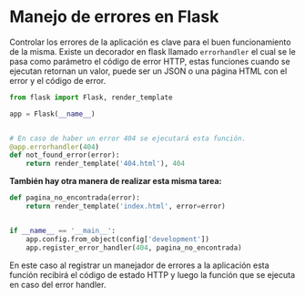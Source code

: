 # **Manejo de errores en Flask**

Controlar los errores de la aplicación es clave para el buen funcionamiento de la misma. Existe un decorador en flask llamado `errorhandler` el cual se le pasa como parámetro el código de error HTTP, estas funciones cuando se ejecutan retornan un valor, puede ser un JSON o una página HTML con el error y el código de error.

```python
from flask import Flask, render_template

app = Flask(__name__)


# En caso de haber un error 404 se ejecutará esta función.
@app.errorhandler(404)
def not_found_error(error):
    return render_template('404.html'), 404
```

**También hay otra manera de realizar esta misma tarea:**

```python
def pagina_no_encontrada(error):
    return render_template('index.html', error=error)


if __name__ == '__main__':
    app.config.from_object(config['development'])
    app.register_error_handler(404, pagina_no_encontrada)
```

En este caso al registrar un manejador de errores a la aplicación esta función recibirá el código de estado HTTP y luego la función que se ejecuta en caso del error handler.
